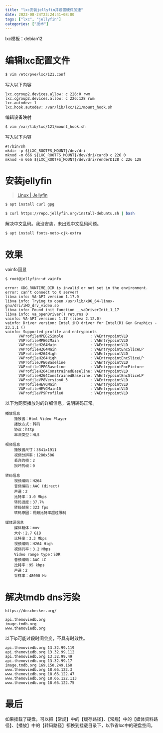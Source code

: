 ```yaml
---
title: "lxc安装jellyfin并设置硬件加速"
date: 2023-08-24T23:24:41+08:00
tags: ["lxc", "jellyfin"]
categories: ["技术"]
---
```


lxc模板：debian12

# 编辑lxc配置文件

```bash
$ vim /etc/pve/lxc/121.conf
```

写入以下内容

```
lxc.cgroup2.devices.allow: c 226:0 rwm
lxc.cgroup2.devices.allow: c 226:128 rwm
lxc.autodev: 1
lxc.hook.autodev: /var/lib/lxc/121/mount_hook.sh
```

编辑设备映射

```bash
$ vim /var/lib/lxc/121/mount_hook.sh
```

写入以下内容

```
#!/bin/sh
mkdir -p ${LXC_ROOTFS_MOUNT}/dev/dri
mknod -m 666 ${LXC_ROOTFS_MOUNT}/dev/dri/card0 c 226 0
mknod -m 666 ${LXC_ROOTFS_MOUNT}/dev/dri/renderD128 c 226 128
```

# 安装jellyfin

>[Linux | Jellyfin](https://jellyfin.org/docs/general/installation/linux)

```bash
$ apt install curl gpg
```

```bash
$ curl https://repo.jellyfin.org/install-debuntu.sh | bash
```

解决中文乱码。我没安装，未出现中文乱码问题。

```bash
$ apt install fonts-noto-cjk-extra
```

# 效果

vainfo回显

```bash
$ root@jellyfin:~# vainfo
```

```
error: XDG_RUNTIME_DIR is invalid or not set in the environment.
error: can't connect to X server!
libva info: VA-API version 1.17.0
libva info: Trying to open /usr/lib/x86_64-linux-gnu/dri/iHD_drv_video.so
libva info: Found init function __vaDriverInit_1_17
libva info: va_openDriver() returns 0
vainfo: VA-API version: 1.17 (libva 2.12.0)
vainfo: Driver version: Intel iHD driver for Intel(R) Gen Graphics - 23.1.1 ()
vainfo: Supported profile and entrypoints
      VAProfileMPEG2Simple            : VAEntrypointVLD
      VAProfileMPEG2Main              : VAEntrypointVLD
      VAProfileH264Main               : VAEntrypointVLD
      VAProfileH264Main               : VAEntrypointEncSliceLP
      VAProfileH264High               : VAEntrypointVLD
      VAProfileH264High               : VAEntrypointEncSliceLP
      VAProfileJPEGBaseline           : VAEntrypointVLD
      VAProfileJPEGBaseline           : VAEntrypointEncPicture
      VAProfileH264ConstrainedBaseline: VAEntrypointVLD
      VAProfileH264ConstrainedBaseline: VAEntrypointEncSliceLP
      VAProfileVP8Version0_3          : VAEntrypointVLD
      VAProfileHEVCMain               : VAEntrypointVLD
      VAProfileHEVCMain10             : VAEntrypointVLD
      VAProfileVP9Profile0            : VAEntrypointVLD
```

以下为网页播放时的详细信息，说明转码正常。

```
播放信息
	播放器：Html Video Player
	播放方式：转码
	协议：http
	串流类型：HLS

视频信息
	播放器尺寸：3841x1911
	视频分辨率：1280x506
	丢弃的帧：2
	损坏的帧：0

转码信息
	视频编码：H264
	音频编码：AAC (direct)
	声道：2
	比特率：3.0 Mbps
	转码进度：37.7%
	转码帧率：323 fps
	转码原因：视频比特率超过限制

媒体源信息
	媒体载体：mov
	大小：2.7 GiB
	比特率：3.3 Mbps
	视频编码：H264 High
	视频码率：3.2 Mbps
	Video range type：SDR
	音频编码：AAC LC
	比特率：95 kbps
	声道：2
	采样率：48000 Hz
```

# 解决tmdb dns污染

```
https://dnschecker.org/
```

```
api.themoviedb.org
image.tmdb.org
www.themoviedb.org
```

以下ip可能过段时间会变，不具有时效性。

```
api.themoviedb.org 13.32.99.119
api.themoviedb.org 13.32.99.112
api.themoviedb.org 13.32.99.49
api.themoviedb.org 13.32.99.17
image.tmdb.org 169.150.249.168
www.themoviedb.org 18.66.122.3
www.themoviedb.org 18.66.122.47
www.themoviedb.org 18.66.122.113
www.themoviedb.org 18.66.122.75
```

# 最后

如果挂载了硬盘，可以把【常规】中的【缓存路径】、【常规】中的【媒体资料路径】、【播放】中的【转码路径】都换到挂载目录下，以节省lxc中的硬盘空间。
